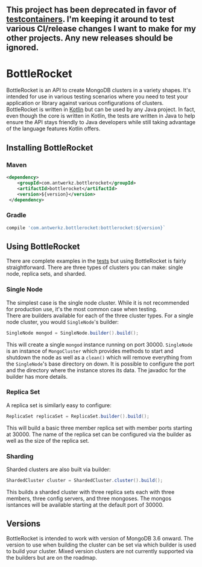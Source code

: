 This project has been deprecated in favor of [testcontainers](http://testcontainers.org).  I'm keeping it around to test various CI/release changes I want to make for my other projects.  Any new releases should be ignored.
---

# BottleRocket

BottleRocket is an API to create MongoDB clusters in a variety shapes.  It's intended for use in various testing scenarios where you need
 to test your application or library against various configurations of clusters.  BottleRocket is written in [Kotlin](http://kotlinlang.org/) but can be used by any Java project.  In fact, even though the core is written in Kotlin, the tests are written in Java to help 
 ensure the API stays friendly to Java developers while still taking advantage of the language features Kotlin offers.
 
## Installing BottleRocket

### Maven
```xml
<dependency>
    <groupId>com.antwerkz.bottlerocket</groupId>
    <artifactId>bottlerocket</artifactId>
    <version>${version}</version>
 </dependency>
```
  
### Gradle
```groovy
compile 'com.antwerkz.bottlerocket:bottlerocket:${version}`
```

## Using BottleRocket

There are complete examples in the [tests](blob/master/src/test/java/com/antwerkz/bottlerocket/MongoClusterTest.java#L18-18) but using 
BottleRocket is fairly straightforward.  There are three types of clusters you can make:  single node, replica sets, and sharded.

### Single Node

The simplest case is the single node cluster.  While it is not recommended for production use, it's the most common case when testing.  
There are builders available for each of the three cluster types.  For a single node cluster, you would `SingleNode`'s builder:

```java
SingleNode mongod = SingleNode.builder().build();
```

This will create a single `mongod` instance running on port 30000.  `SingleNode` is an instance of `MongoCluster` which provides methods 
to start and shutdown the node as well as a `clean()` which will remove everything from the `SingleNode`'s base directory on down.  It is
 possible to configure the port and the directory where the instance stores its data.  The javadoc for the builder has more details.

### Replica Set

A replica set is similarly easy to configure:

```java
ReplicaSet replicaSet = ReplicaSet.builder().build();
```

This will build a basic three member replica set with member ports starting at 30000.  The name of the replica set can be configured via 
the builder as well as the size of the replica set.

### Sharding

Sharded clusters are also built via builder:

```java
ShardedCluster cluster = ShardedCluster.cluster().build();
```

This builds a sharded cluster with three replica sets each with three members, three config servers, and three mongoses.  The mongos 
isntances will be available starting at the default port of 30000.

## Versions

BottleRocket is intended to work with version of MongoDB 3.6 onward.  The version to use when building the cluster can be set via 
which builder is used to build your cluster.  Mixed version clusters are not currently supported via the builders but are on the roadmap.
